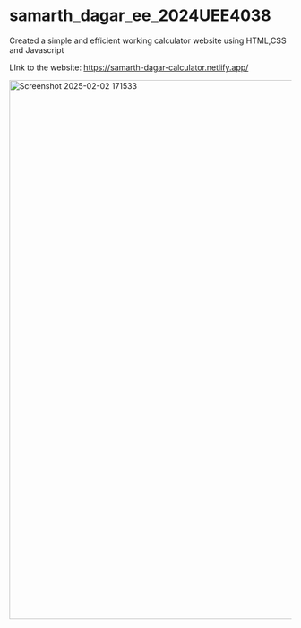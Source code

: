 # samarth_dagar_ee_2024UEE4038
Created a simple and efficient working calculator website using HTML,CSS and Javascript


LInk to the website:
https://samarth-dagar-calculator.netlify.app/


<img width="960" alt="Screenshot 2025-02-02 171533" src="https://github.com/user-attachments/assets/50984610-fd65-4571-b2e5-c1f3fec96ab0" />
